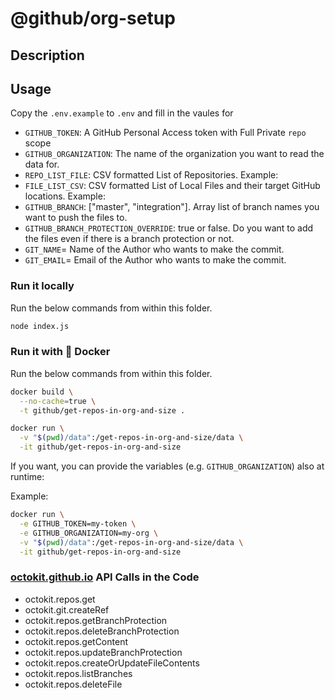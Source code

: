 # @github/org-setup

## Description

## Usage

Copy the `.env.example` to `.env` and fill in the vaules for

- `GITHUB_TOKEN`: A GitHub Personal Access token with Full Private `repo` scope
- `GITHUB_ORGANIZATION`: The name of the organization you want to read the data for.
- `REPO_LIST_FILE`: CSV formatted List of Repositories. Example:  
- `FILE_LIST_CSV`: CSV formatted List of Local Files and their target GitHub locations. Example:  
- `GITHUB_BRANCH`: ["master", "integration"]. Array list of branch names you want to push the files to.  
- `GITHUB_BRANCH_PROTECTION_OVERRIDE`: true or false. Do you want to add the files even if there is a branch protection or not. 
- `GIT_NAME`= Name of the Author who wants to make the commit. 
- `GIT_EMAIL`= Email of the Author who wants to make the commit. 


### Run it locally

Run the below commands from within this folder.

```sh
node index.js

```

### Run it with :whale: Docker

Run the below commands from within this folder.

```sh
docker build \
  --no-cache=true \
  -t github/get-repos-in-org-and-size .

docker run \
  -v "$(pwd)/data":/get-repos-in-org-and-size/data \
  -it github/get-repos-in-org-and-size
```

If you want, you can provide the variables (e.g. `GITHUB_ORGANIZATION`) also at runtime:

Example:

```sh
docker run \
  -e GITHUB_TOKEN=my-token \
  -e GITHUB_ORGANIZATION=my-org \
  -v "$(pwd)/data":/get-repos-in-org-and-size/data \
  -it github/get-repos-in-org-and-size
```

### [octokit.github.io](https://octokit.github.io/rest.js/v18) API Calls in the Code

- octokit.repos.get
- octokit.git.createRef
- octokit.repos.getBranchProtection
- octokit.repos.deleteBranchProtection
- octokit.repos.getContent
- octokit.repos.updateBranchProtection
- octokit.repos.createOrUpdateFileContents
- octokit.repos.listBranches
- octokit.repos.deleteFile

